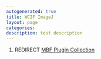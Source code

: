 ```yaml
---
autogenerated: true
title: WCIF ImageJ
layout: page
categories: 
description: test description
---
```


1.  REDIRECT [MBF Plugin Collection](MBF_Plugin_Collection)
